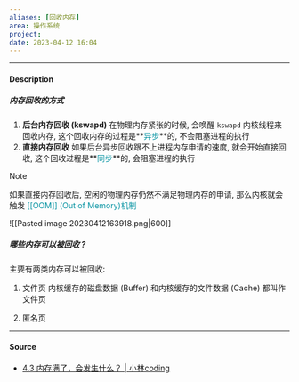 ```yaml
---
aliases: [回收内存]
area: 操作系统
project: 
date: 2023-04-12 16:04
---
```

---
#### Description
##### 内存回收的方式
1. **后台内存回收 (kswapd)**
    在物理内存紧张的时候, 会唤醒 `kswapd` 内核线程来回收内存, 这个回收内存的过程是**<font color="#0593A2">异步</font>**的, 不会阻塞进程的执行
2. **直接内存回收**
    如果后台异步回收跟不上进程内存申请的速度, 就会开始直接回收, 这个回收过程是**<font color="#0593A2">同步</font>**的, 会阻塞进程的执行

> [!note] 
> 如果直接内存回收后, 空闲的物理内存仍然不满足物理内存的申请, 那么内核就会触发<font color="#0593A2"> [[OOM]] (Out of Memory)机制</font>

![[Pasted image 20230412163918.png|600]]

##### 哪些内存可以被回收 ?
主要有两类内存可以被回收: 
1. 文件页
    内核缓存的磁盘数据 (Buffer) 和内核缓存的文件数据 (Cache) 都叫作文件页
    
1. 匿名页

---
#### Source
- [4.3 内存满了，会发生什么？ | 小林coding](https://xiaolincoding.com/os/3_memory/mem_reclaim.html#%E5%86%85%E5%AD%98%E5%88%86%E9%85%8D%E7%9A%84%E8%BF%87%E7%A8%8B%E6%98%AF%E6%80%8E%E6%A0%B7%E7%9A%84)